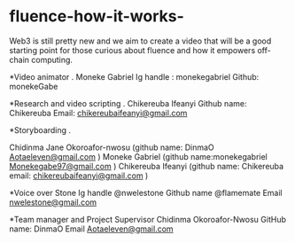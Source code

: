 # fluence-how-it-works-
Web3 is still pretty new and we aim to create a video that will be a good starting point for those curious about fluence and how it empowers off-chain computing.

*Video animator
.
Moneke Gabriel
Ig handle : monekegabriel
Github: monekeGabe

*Research and video scripting
.
Chikereuba Ifeanyi
Github name: Chikereuba
Email: chikereubaifeanyi@gmail.com
 
*Storyboarding
.

Chidinma Jane Okoroafor-nwosu (github name: DinmaO
Aotaeleven@gmail.com ) 
Moneke Gabriel (github name:monekegabriel
Monekegabe97@gmail.com )
Chikereuba Ifeanyi  (github name: Chikereuba email: chikereubaifeanyi@gmail.com )

*Voice over
Stone
Ig handle @nwelestone
Github name @flamemate
Email nwelestone@gmail.com
 
 
*Team manager and Project Supervisor
Chidinma Okoroafor-Nwosu
GitHub name: DinmaO
Email Aotaeleven@gmail.com
 
 
